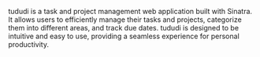 tududi is a task and project management web application built with Sinatra. It allows users to efficiently manage their tasks and projects, categorize them into different areas, and track due dates. tududi is designed to be intuitive and easy to use, providing a seamless experience for personal productivity.
